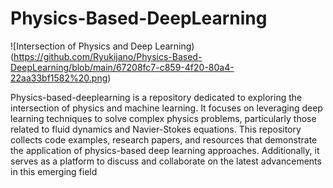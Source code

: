 # Physics-Based-DeepLearning

![Intersection of Physics and Deep Learning)(https://github.com/Ryukijano/Physics-Based-DeepLearning/blob/main/67208fc7-c859-4f20-80a4-22aa33bf1582%20.png)

Physics-based-deeplearning is a repository dedicated to exploring the intersection of physics and machine learning. It focuses on leveraging deep learning techniques to solve complex physics problems, particularly those related to fluid dynamics and Navier-Stokes equations. This repository collects code examples, research papers, and resources that demonstrate the application of physics-based deep learning approaches. Additionally, it serves as a platform to discuss and collaborate on the latest advancements in this emerging field
